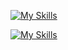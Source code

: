 [![My Skills](https://skillicons.dev/icons?i=nix,neovim,unity,blender,react,ros&theme=light)](https://skillicons.dev)

[![My Skills](https://skillicons.dev/icons?i=ts,cs,python,cpp,css,lua&theme=light)](https://skillicons.dev)
